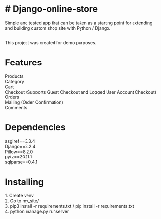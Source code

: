 <h1># Django-online-store</h1>
Simple and tested app that can be taken as a starting point for extending and building custom shop site with Python / Django.<br><br>

This project was created for demo purposes.

<h1>Features</h1>
Products<br>
Category<br>
Cart<br>
Checkout (Supports Guest Checkout and Logged User Account Checkout)<br>
Orders<br>
Mailing (Order Confirmation)<br>
Comments<br>

<h1>Dependencies</h1>
asgiref==3.3.4<br>
Django==3.2.4<br>
Pillow==8.2.0<br>
pytz==2021.1<br>
sqlparse==0.4.1<br>

<h1>Installing</h1>
1. Create venv<br>
2. Go to my_site/<br>
3. pip3 install -r requirements.txt / pip install -r requirements.txt<br>
4. python manage.py runserver
